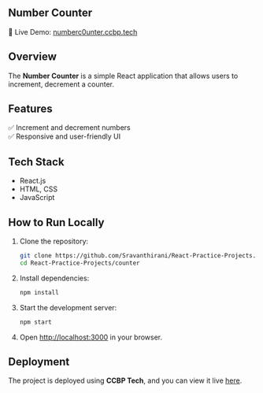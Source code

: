## Number Counter

🚀 Live Demo: [numberc0unter.ccbp.tech](https://numberc0unter.ccbp.tech/)

## Overview
The **Number Counter** is a simple React application that allows users to increment, decrement a counter.

## Features
✅ Increment and decrement numbers   
✅ Responsive and user-friendly UI  

## Tech Stack
- React.js  
- HTML, CSS  
- JavaScript  

## How to Run Locally
1. Clone the repository:  
   ```sh
   git clone https://github.com/Sravanthirani/React-Practice-Projects.git
   cd React-Practice-Projects/counter
   ```
2. Install dependencies:  
   ```sh
   npm install
   ```
3. Start the development server:  
   ```sh
   npm start
   ```
4. Open [http://localhost:3000](http://localhost:3000) in your browser.  

## Deployment
The project is deployed using **CCBP Tech**, and you can view it live [here](https://numberc0unter.ccbp.tech/).
